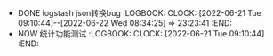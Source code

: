 - DONE logstash json转换bug
  :LOGBOOK:
  CLOCK: [2022-06-21 Tue 09:10:44]--[2022-06-22 Wed 08:34:25] =>  23:23:41
  :END:
- NOW 统计功能测试
  :LOGBOOK:
  CLOCK: [2022-06-21 Tue 09:10:44]
  :END: